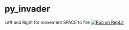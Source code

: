 # py_invader
Left and Right for movement SPACE to fire
[![Run on Repl.it](https://repl.it/badge/github/Robbiekruszynski/py_invader)](https://repl.it/github/Robbiekruszynski/py_invader)